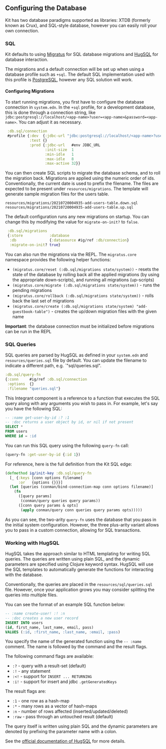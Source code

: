 ## Configuring the Database

Kit has two database paradigms supported as libraries: XTDB (formerly known as Crux), and SQL-style database, however you can easily roll your own connection.

### SQL

Kit defaults to using [Migratus](https://github.com/yogthos/migratus) for SQL database migrations and
[HugSQL](http://www.hugsql.org/) for database interaction.

The migrations and a default connection will be set up when using a database profile such as `+sql`. The default SQL implementation used with this profile is [PostgreSQL](https://www.postgresql.org/), however any SQL solution will work.

#### Configuring Migrations

To start running migrations, you first have to configure the database connection in `system.edn`. In the `+sql` profile, for a development database, this is done through a connection string, like `jdbc:postgresql://localhost/<app-name>?user=<app-name>&password=<app-name>`. You can adjust it as necessary.

```clojure
 :db.sql/connection
 #profile {:dev  {:jdbc-url "jdbc:postgresql://localhost/<app-name>?user=<app-name>&password=<app-name>"}
           :test {}
           :prod {:jdbc-url   #env JDBC_URL
                  :init-size  1
                  :min-idle   1
                  :max-idle   8
                  :max-active 32}}
```

You can then create SQL scripts to migrate the database schema, and to roll the migration back. Migrations are applied using the numeric order of ids. Conventionally, the current date is used to prefix the filename. The files are expected to be present under `resources/migrations`. The template will generate sample migration files for the users table.

```
resources/migrations/20210720004935-add-users-table.down.sql
resources/migrations/20210720004935-add-users-table.up.sql
```

The default configuration runs any new migrations on startup. You can change this by modifying the value for `migrate-on-init?` to `false`.

```clojure
 :db.sql/migrations
 {:store            :database
  :db               {:datasource #ig/ref :db/connection}
  :migrate-on-init? true}
```

You can also run the migrations via the REPL. The `migratus.core` namespace provides the following
helper functions:

* `(migratus.core/reset (:db.sql/migrations state/system))` - resets the state of the database by rolling back all the applied migrations (by using the appropriate down-scripts), and running all migrations (up-scripts)
* `(migratus.core/migrate (:db.sql/migrations state/system))` - runs the pending migrations
* `(migratus.core/rollback (:db.sql/migrations state/system))` - rolls back the last set of migrations
* `(migratus.core/create (:db.sql/migrations state/system) "add-guestbook-table")` - creates the up/down migration files with the given name

**Important**: the database connection must be initialized before migrations can be run in the REPL

### SQL Queries

SQL queries are parsed by HugSQL as defined in your `system.edn` and `resources/queries.sql` file by default. You can update the filename to indicate a different path, e.g. `"sql/queries.sql".

```clojure
:db.sql/query-fn
{:conn     #ig/ref :db.sql/connection
 :options  {}
 :filename "queries.sql"}
```

This Integrant component is a reference to a function that executes the SQL query along with any arguments you wish to pass in. For example, let's say you have the following SQL:

```sql
-- :name get-user-by-id :? :1
-- :doc returns a user object by id, or nil if not present
SELECT *
FROM users
WHERE id = :id
```

You can run this SQL query using the following `query-fn` call:

```clojure
(query-fn :get-user-by-id {:id 1})
```

For reference, here is the full definition from the Kit SQL edge:

```clojure
(defmethod ig/init-key :db.sql/query-fn
  [_ {:keys [conn options filename]
      :or   {options {}}}]
  (let [queries (conman/bind-connection-map conn options filename)]
    (fn
      ([query params]
       (conman/query queries query params))
      ([conn query params & opts]
       (apply conman/query conn queries query params opts)))))
```

As you can see, the two-arity `query-fn` uses the database that you pass in the initial system configuration. However, the three plus-arity variant allows you to pass in a custom connection, allowing for SQL transactions.


### Working with HugSQL

HugSQL takes the approach similar to HTML templating for writing SQL queries. The queries are written using plain SQL, and the
dynamic parameters are specified using Clojure keyword syntax. HugSQL will use the SQL templates to automatically generate the functions for interacting with the database.

Conventionally, the queries are placed in the `resources/sql/queries.sql` file. However, once your application grows you may consider splitting the queries into multiple files.

You can see the format of an example SQL function below:

```sql
-- :name create-user! :! :n
-- :doc creates a new user record
INSERT INTO users
(id, first_name, last_name, email, pass)
VALUES (:id, :first_name, :last_name, :email, :pass)
```

You specify the name of the generated function using the `-- :name` comment. The name is followed by the command and the result flags.

The following command flags are available:

* `:?` - query with a result-set (default)
* `:!` - any statement
* `:<!` - support for `INSERT ... RETURNING`
* `:i!` - support for insert and jdbc `.getGeneratedKeys`

The result flags are:

* `:1` - one row as a hash-map
* `:*` - many rows as a vector of hash-maps
* `:n` - number of rows affected (inserted/updated/deleted)
* `:raw` - pass through an untouched result (default)

The query itself is written using plain SQL and the dynamic parameters are denoted by prefixing the parameter name with a colon.

See the [official documentation of HugSQL](http://www.hugsql.org/) for more details.
